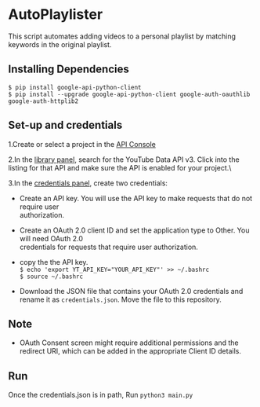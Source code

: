 # AutoPlaylister
This script automates adding videos to a personal playlist by matching keywords in the original playlist.

## Installing Dependencies
`$ pip install google-api-python-client` \
`$ pip install --upgrade google-api-python-client google-auth-oauthlib google-auth-httplib2`

## Set-up and credentials
1.Create or select a project in the [API Console](https://console.cloud.google.com/) 

2.In the [library panel](https://console.developers.google.com/apis/library), search for the YouTube Data 
API v3. Click into the listing for that API and make sure the API is enabled for your project.\

3.In the [credentials panel](https://console.developers.google.com/apis/credentials), create two credentials:

  * Create an API key. You will use the API key to make requests that do not require user     
  authorization.

  * Create an OAuth 2.0 client ID and set the application type to Other. You will need OAuth 2.0       
  credentials for requests that require user authorization.
  
  * copy the the API key.\
  `$ echo 'export YT_API_KEY="YOUR_API_KEY"' >> ~/.bashrc ` \
  `$ source ~/.bashrc`

  * Download the JSON file that contains your OAuth 2.0 credentials and rename it as `credentials.json`.
  Move the file to this repository.

## Note
  * OAuth Consent screen might require additional permissions and the redirect URI, which can be added in the appropriate Client ID
   details.

## Run 

Once the credentials.json is in path, Run `python3 main.py`

  

